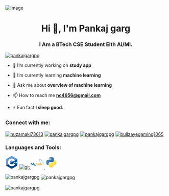 ![image](https://github.com/user-attachments/assets/ed9346c8-d620-4eee-93d9-1619a1117509)
<h1 align="center">Hi 👋, I'm Pankaj garg</h1>
<h3 align="center">I Am a BTech CSE Student Eith Ai/Ml. </h3>

<p align="left"> <a href="https://github.com/ryo-ma/github-profile-trophy"><img src="https://github-profile-trophy.vercel.app/?username=pankajgargpg" alt="pankajgargpg" /></a> </p>

- 🔭 I’m currently working on **study app**

- 🌱 I’m currently learning **machine learning**

- 💬 Ask me about **overview of machine learning**

- 📫 How to reach me **nc4656@gmail.com**

- ⚡ Fun fact **I sleep good.**

<h3 align="left">Connect with me:</h3>
<p align="left">
<a href="https://twitter.com/nuzamaki73613" target="blank"><img align="center" src="https://raw.githubusercontent.com/rahuldkjain/github-profile-readme-generator/master/src/images/icons/Social/twitter.svg" alt="nuzamaki73613" height="30" width="40" /></a>
<a href="https://linkedin.com/in/pankajgargpg" target="blank"><img align="center" src="https://raw.githubusercontent.com/rahuldkjain/github-profile-readme-generator/master/src/images/icons/Social/linked-in-alt.svg" alt="pankajgargpg" height="30" width="40" /></a>
<a href="https://kaggle.com/pankajgargpg" target="blank"><img align="center" src="https://raw.githubusercontent.com/rahuldkjain/github-profile-readme-generator/master/src/images/icons/Social/kaggle.svg" alt="pankajgargpg" height="30" width="40" /></a>
<a href="https://www.youtube.com/c/bullzayegaming1065" target="blank"><img align="center" src="https://raw.githubusercontent.com/rahuldkjain/github-profile-readme-generator/master/src/images/icons/Social/youtube.svg" alt="bullzayegaming1065" height="30" width="40" /></a>
</p>

<h3 align="left">Languages and Tools:</h3>
<p align="left"> <a href="https://www.w3schools.com/cpp/" target="_blank" rel="noreferrer"> <img src="https://raw.githubusercontent.com/devicons/devicon/master/icons/cplusplus/cplusplus-original.svg" alt="cplusplus" width="40" height="40"/> </a> <a href="https://git-scm.com/" target="_blank" rel="noreferrer"> <img src="https://www.vectorlogo.zone/logos/git-scm/git-scm-icon.svg" alt="git" width="40" height="40"/> </a> <a href="https://www.mysql.com/" target="_blank" rel="noreferrer"> <img src="https://raw.githubusercontent.com/devicons/devicon/master/icons/mysql/mysql-original-wordmark.svg" alt="mysql" width="40" height="40"/> </a> <a href="https://www.python.org" target="_blank" rel="noreferrer"> <img src="https://raw.githubusercontent.com/devicons/devicon/master/icons/python/python-original.svg" alt="python" width="40" height="40"/> </a> </p>

<p><img align="left" src="https://github-readme-stats.vercel.app/api/top-langs?username=pankajgargpg&show_icons=true&locale=en&layout=compact" alt="pankajgargpg" /></p>

<p>&nbsp;<img align="center" src="https://github-readme-stats.vercel.app/api?username=pankajgargpg&show_icons=true&locale=en" alt="pankajgargpg" /></p>

<p><img align="center" src="https://github-readme-streak-stats.herokuapp.com/?user=pankajgargpg&" alt="pankajgargpg" /></p>


